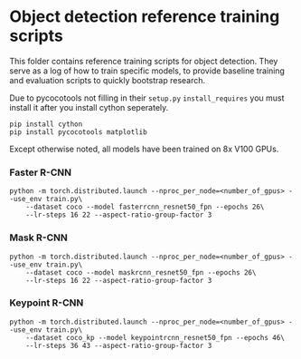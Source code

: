 # Object detection reference training scripts

This folder contains reference training scripts for object detection.
They serve as a log of how to train specific models, to provide baseline
training and evaluation scripts to quickly bootstrap research.

Due to pycocotools not filling in their `setup.py` `install_requires` you
must install it after you install cython seperately. 

```
pip install cython
pip install pycocotools matplotlib
```

Except otherwise noted, all models have been trained on 8x V100 GPUs. 


### Faster R-CNN
```
python -m torch.distributed.launch --nproc_per_node=<number_of_gpus> --use_env train.py\
    --dataset coco --model fasterrcnn_resnet50_fpn --epochs 26\
    --lr-steps 16 22 --aspect-ratio-group-factor 3
```


### Mask R-CNN
```
python -m torch.distributed.launch --nproc_per_node=<number_of_gpus> --use_env train.py\
    --dataset coco --model maskrcnn_resnet50_fpn --epochs 26\
    --lr-steps 16 22 --aspect-ratio-group-factor 3
```


### Keypoint R-CNN
```
python -m torch.distributed.launch --nproc_per_node=<number_of_gpus> --use_env train.py\
    --dataset coco_kp --model keypointrcnn_resnet50_fpn --epochs 46\
    --lr-steps 36 43 --aspect-ratio-group-factor 3
```

